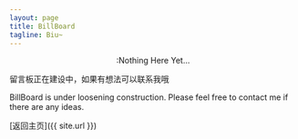 ```yaml
---
layout: page
title: BillBoard
tagline: Biu~
---
```

<div style="text-align:center">:Nothing Here Yet...</div>
<p>留言板正在建设中，如果有想法可以联系我哦</p>
<p> BillBoard is under loosening construction. Please feel free to contact me if there are any ideas.


[返回主页]({{ site.url }})